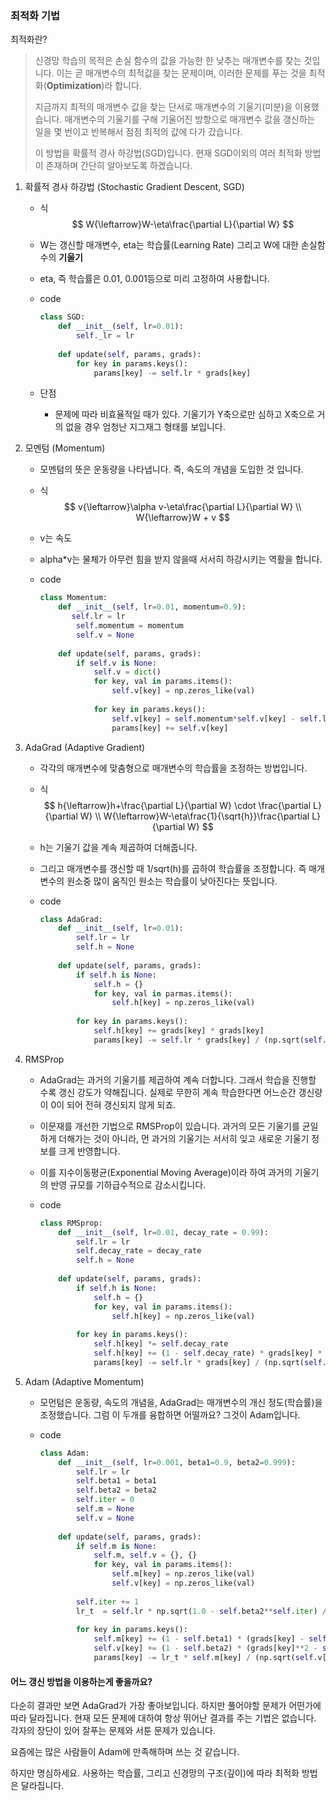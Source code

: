 ### 최적화 기법

최적화란?

> 신경망 학습의 목적은 손실 함수의 값을 가능한 한 낮추는 매개변수를 찾는 것입니다. 이는 곧 매개변수의 최적값을 찾는 문제이며, 이러한 문제를 푸는 것을 최적화(**Optimization**)라 합니다.
>
> 지금까지 최적의 매개변수 값을 찾는 단서로 매개변수의 기울기(미분)을 이용했습니다. 매개변수의 기울기를 구해 기울어진 방향으로 매개변수 값을 갱신하는 일을 몇 번이고 반복해서 점점 최적의 값에 다가 갔습니다. 
>
> 이 방법을 확률적 경사 하강법(SGD)입니다. 현재 SGD이외의 여러 최적화 방법이 존재하며 간단히 알아보도록 하겠습니다.



1. 확률적 경사 하강법 (Stochastic Gradient Descent, SGD)

   * 식
     $$
     W{\leftarrow}W-\eta\frac{\partial L}{\partial W}
     $$

   * W는 갱신할 매개변수, eta는 학습률(Learning Rate) 그리고 W에 대한 손실함수의 **기울기**

   * eta, 즉 학습률은 0.01, 0.001등으로 미리 고정하여 사용합니다.

   * code

     ```python
     class SGD:
         def __init__(self, lr=0.01):
             self._lr = lr
             
         def update(self, params, grads):
             for key in params.keys():
                 params[key] -= self.lr * grads[key]
     ```

   * 단점

     * 문제에 따라 비효율적일 때가 있다. 기울기가 Y축으로만 심하고 X축으로 거의 없을 경우 엄청난 지그재그 형태를 보입니다.

2. 모멘텀 (Momentum)

   * 모멘텀의 뜻은 운동량을 나타냅니다. 즉, 속도의 개념을 도입한 것 입니다.

   * 식
     $$
     v{\leftarrow}\alpha v-\eta\frac{\partial L}{\partial W} \\
     W{\leftarrow}W + v
     $$

   * v는 속도

   * alpha*v는 물체가 아무런 힘을 받지 않을때 서서히 하강시키는 역활을 합니다.

   * code

     ```python
     class Momentum:
         def __init__(self, lr=0.01, momentum=0.9):
         	self.lr = lr
             self.momentum = momentum
             self.v = None
             
         def update(self, params, grads):
             if self.v is None:
                 self.v = dict()
                 for key, val in params.items():
                     self.v[key] = np.zeros_like(val)
                     
                 for key in params.keys():
                     self.v[key] = self.momentum*self.v[key] - self.lr*grads[key]
                     params[key] += self.v[key]
     ```

     

3. AdaGrad (Adaptive Gradient)

   * 각각의 매개변수에 맞춤형으로 매개변수의 학습률을 조정하는 방법입니다.

   * 식
     $$
     h{\leftarrow}h+\frac{\partial L}{\partial W} \cdot \frac{\partial L}{\partial W} \\
     W{\leftarrow}W-\eta\frac{1}{\sqrt{h}}\frac{\partial L}{\partial W}
     $$

   * h는 기울기 값을 계속 제곱하여 더해줍니다.

   * 그리고 매개변수를 갱신할 때 1/sqrt(h)를 곱하여 학습률을 조정합니다. 즉 매개변수의 원소중 많이 움직인 원소는 학습률이 낮아진다는 뜻입니다.

   * code

     ```python
     class AdaGrad:
         def __init__(self, lr=0.01):
             self.lr = lr
             self.h = None
             
         def update(self, params, grads):
             if self.h is None:
                 self.h = {}
                 for key, val in parmas.items():
                     self.h[key] = np.zeros_like(val)
                     
             for key in params.keys():
                 self.h[key] += grads[key] * grads[key]
                 params[key] -= self.lr * grads[key] / (np.sqrt(self.h[key] + 1e-7))
     ```

4. RMSProp

   * AdaGrad는 과거의 기울기를 제곱하여 계속 더합니다. 그래서 학습을 진행할 수록 갱신 강도가 약해집니다. 실제로 무한히 계속 학습한다면 어느순간 갱신량이 0이 되어 전혀 갱신되지 않게 되죠. 

   * 이문재를 개선한 기법으로 RMSProp이 있습니다. 과거의 모든 기울기를 균일하게 더해가는 것이 아니라, 먼 과거의 기울기는 서서히 잊고 새로운 기울기 정보를 크게 반영합니다.

   * 이를 지수이동평균(Exponential Moving Average)이라 하여 과거의 기울기의 반영 규모를 기하급수적으로 감소시킵니다.

   * code

     ```python
     class RMSprop:
         def __init__(self, lr=0.01, decay_rate = 0.99):
             self.lr = lr
             self.decay_rate = decay_rate
             self.h = None
             
         def update(self, params, grads):
             if self.h is None:
                 self.h = {}
                 for key, val in params.items():
                     self.h[key] = np.zeros_like(val)
                 
             for key in params.keys():
                 self.h[key] *= self.decay_rate
                 self.h[key] += (1 - self.decay_rate) * grads[key] * grads[key]
                 params[key] -= self.lr * grads[key] / (np.sqrt(self.h[key]) + 1e-7)
     ```

5. Adam (Adaptive Momentum)

   * 모먼텀은 운동량, 속도의 개념을, AdaGrad는 매개변수의 개신 정도(학습률)을 조정했습니다. 그럼 이 두개를 융합하면 어떨까요? 그것이 Adam입니다.

   * code

     ```python
     class Adam:
         def __init__(self, lr=0.001, beta1=0.9, beta2=0.999):
             self.lr = lr
             self.beta1 = beta1
             self.beta2 = beta2
             self.iter = 0
             self.m = None
             self.v = None
             
         def update(self, params, grads):
             if self.m is None:
                 self.m, self.v = {}, {}
                 for key, val in params.items():
                     self.m[key] = np.zeros_like(val)
                     self.v[key] = np.zeros_like(val)
             
             self.iter += 1
             lr_t  = self.lr * np.sqrt(1.0 - self.beta2**self.iter) / (1.0 - self.beta1**self.iter)         
             
             for key in params.keys():
                 self.m[key] += (1 - self.beta1) * (grads[key] - self.m[key])
                 self.v[key] += (1 - self.beta2) * (grads[key]**2 - self.v[key])
                 params[key] -= lr_t * self.m[key] / (np.sqrt(self.v[key]) + 1e-7)
     ```



#### 어느 갱신 방법을 이용하는게 좋을까요?

다순히 결과만 보면 AdaGrad가 가장 좋아보입니다. 하지만 풀어야할 문제가 어떤가에 따라 달라집니다. 현재 모든 문제에 대하여 항상 뛰어난 결과를 주는 기법은 없습니다. 각자의 장단이 있어 잘푸는 문제와 서툰 문제가 있습니다.

요즘에는 많은 사람들이 Adam에 만족해하며 쓰는 것 같습니다. 

하지만 명심하세요. 사용하는 학습률, 그리고 신경망의 구조(깊이)에 따라 최적화 방법은 달라집니다.